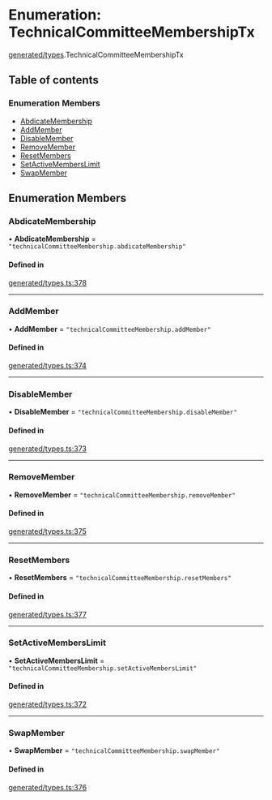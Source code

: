 # Enumeration: TechnicalCommitteeMembershipTx

[generated/types](../wiki/generated.types).TechnicalCommitteeMembershipTx

## Table of contents

### Enumeration Members

- [AbdicateMembership](../wiki/generated.types.TechnicalCommitteeMembershipTx#abdicatemembership)
- [AddMember](../wiki/generated.types.TechnicalCommitteeMembershipTx#addmember)
- [DisableMember](../wiki/generated.types.TechnicalCommitteeMembershipTx#disablemember)
- [RemoveMember](../wiki/generated.types.TechnicalCommitteeMembershipTx#removemember)
- [ResetMembers](../wiki/generated.types.TechnicalCommitteeMembershipTx#resetmembers)
- [SetActiveMembersLimit](../wiki/generated.types.TechnicalCommitteeMembershipTx#setactivememberslimit)
- [SwapMember](../wiki/generated.types.TechnicalCommitteeMembershipTx#swapmember)

## Enumeration Members

### AbdicateMembership

• **AbdicateMembership** = ``"technicalCommitteeMembership.abdicateMembership"``

#### Defined in

[generated/types.ts:378](https://github.com/PolymeshAssociation/polymesh-sdk/blob/9a8715021/src/generated/types.ts#L378)

___

### AddMember

• **AddMember** = ``"technicalCommitteeMembership.addMember"``

#### Defined in

[generated/types.ts:374](https://github.com/PolymeshAssociation/polymesh-sdk/blob/9a8715021/src/generated/types.ts#L374)

___

### DisableMember

• **DisableMember** = ``"technicalCommitteeMembership.disableMember"``

#### Defined in

[generated/types.ts:373](https://github.com/PolymeshAssociation/polymesh-sdk/blob/9a8715021/src/generated/types.ts#L373)

___

### RemoveMember

• **RemoveMember** = ``"technicalCommitteeMembership.removeMember"``

#### Defined in

[generated/types.ts:375](https://github.com/PolymeshAssociation/polymesh-sdk/blob/9a8715021/src/generated/types.ts#L375)

___

### ResetMembers

• **ResetMembers** = ``"technicalCommitteeMembership.resetMembers"``

#### Defined in

[generated/types.ts:377](https://github.com/PolymeshAssociation/polymesh-sdk/blob/9a8715021/src/generated/types.ts#L377)

___

### SetActiveMembersLimit

• **SetActiveMembersLimit** = ``"technicalCommitteeMembership.setActiveMembersLimit"``

#### Defined in

[generated/types.ts:372](https://github.com/PolymeshAssociation/polymesh-sdk/blob/9a8715021/src/generated/types.ts#L372)

___

### SwapMember

• **SwapMember** = ``"technicalCommitteeMembership.swapMember"``

#### Defined in

[generated/types.ts:376](https://github.com/PolymeshAssociation/polymesh-sdk/blob/9a8715021/src/generated/types.ts#L376)
